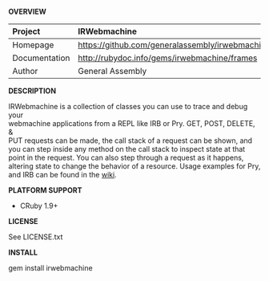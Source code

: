 __OVERVIEW__


| Project         | IRWebmachine   
|:----------------|:--------------------------------------------------
| Homepage        | https://github.com/generalassembly/irwebmachine
| Documentation   | http://rubydoc.info/gems/irwebmachine/frames
| Author          | General Assembly

__DESCRIPTION__

IRWebmachine is a collection of classes you can use to trace and debug your    
webmachine applications from a REPL like IRB or Pry. GET, POST, DELETE, &  
PUT requests can be made, the call stack of a request can be shown, and   
you can step inside any method on the call stack to inspect state at that   
point in the request. You can also step through a request as it happens,  
altering state to change the behavior of a resource. Usage examples for Pry,  
and IRB can be found in the [wiki](https://github.com/generalassembly/irwebmachine/wiki/).

__PLATFORM SUPPORT__

  - CRuby 1.9+

__LICENSE__

See LICENSE.txt

__INSTALL__

gem install irwebmachine
